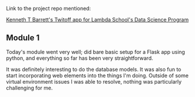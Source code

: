 Link to the project repo mentioned:

[Kenneth T Barrett's Twitoff app for Lambda School's Data Science Program](https://github.com/KennethTBarrett/lsds12_twitoff)

## Module 1
Today's module went very well; did bare basic setup for a Flask app using python, and everything so far has been very straightforward.

It was definitely interesting to do the database models. It was also fun to start incorporating web elements into the things I'm doing. Outside of some virtual environment issues I was able to resolve, nothing was particularly challenging for me.